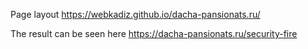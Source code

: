 
Page layout https://webkadiz.github.io/dacha-pansionats.ru/

The result can be seen here https://dacha-pansionats.ru/security-fire
